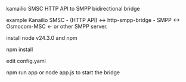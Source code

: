 kamailio SMSC HTTP API to SMPP bidirectional bridge 

example Kanailio SMSC - (HTTP API) <-> http-smpp-bridge - SMPP <-> Osmocom-MSC    <- or other SMPP server. 

install node v24.3.0  and npm

npm install

edit config.yaml

npm run app   or node app.js to start the bridge
